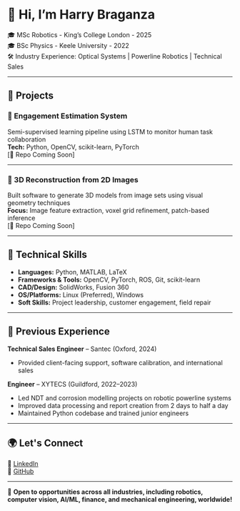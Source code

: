 # 👋 Hi, I’m Harry Braganza

🎓 MSc Robotics - King’s College London - 2025 <br>
🎓 BSc Physics - Keele University - 2022 <br>
🛠️ Industry Experience: Optical Systems | Powerline Robotics | Technical Sales

---

## 🧩 Projects

### 🧠 Engagement Estimation System
Semi-supervised learning pipeline using LSTM to monitor human task collaboration  
**Tech:** Python, OpenCV, scikit-learn, PyTorch  
[🔗 Repo Coming Soon]

---

### 📸 3D Reconstruction from 2D Images
Built software to generate 3D models from image sets using visual geometry techniques  
**Focus:** Image feature extraction, voxel grid refinement, patch-based inference  
[🔗 Repo Coming Soon]

---

## 🧪 Technical Skills

- **Languages:** Python, MATLAB, LaTeX  
- **Frameworks & Tools:** OpenCV, PyTorch, ROS, Git, scikit-learn  
- **CAD/Design:** SolidWorks, Fusion 360  
- **OS/Platforms:** Linux (Preferred), Windows  
- **Soft Skills:** Project leadership, customer engagement, field repair

---

## 💼 Previous Experience

**Technical Sales Engineer** – Santec (Oxford, 2024)  
- Provided client-facing support, software calibration, and international sales

**Engineer** – XYTECS (Guildford, 2022–2023)  
- Led NDT and corrosion modelling projects on robotic powerline systems
- Improved data processing and report creation from 2 days to half a day  
- Maintained Python codebase and trained junior engineers

---

## 🌍 Let's Connect
 
🔗 [LinkedIn](https://www.linkedin.com/in/harry-braganza/)  
🐍 [GitHub](https://github.com/Hbraganza)

---

🚀 **Open to opportunities across all industries, including robotics, computer vision, AI/ML, finance, and mechanical engineering, worldwide!**
<!---
Crazyhjb/Crazyhjb is a ✨ special ✨ repository because its `README.md` (this file) appears on your GitHub profile.
You can click the Preview link to take a look at your changes.
--->
